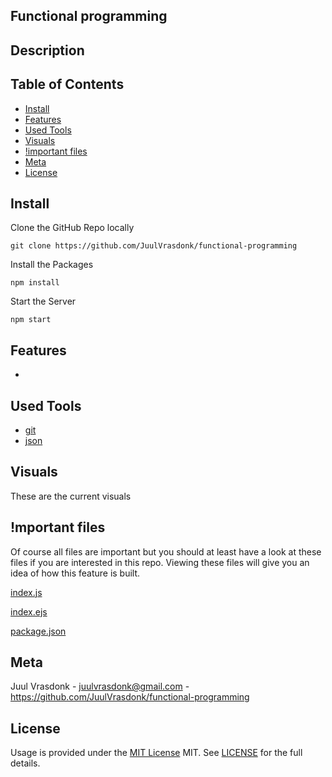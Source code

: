 ## Functional programming

## Description

## Table of Contents

- [Install](#install)
- [Features](#features)
- [Used Tools](#used-tools)
- [Visuals](#visuals)
- [!important files](#mportant-files)
- [Meta](#meta)
- [License](#license)

## Install

Clone the GitHub Repo locally

```
git clone https://github.com/JuulVrasdonk/functional-programming
```

Install the Packages

```
npm install
```

Start the Server

```
npm start
```

## Features

- 

## Used Tools

- [git](https://git-scm.com/)
- [json](https://www.json.org/json-en.html)

## Visuals

These are the current visuals

## !mportant files

Of course all files are important but you should at least have a look at these files if you are interested in this repo.
Viewing these files will give you an idea of how this feature is built.

[index.js](https://github.com/JuulVrasdonk/functional-programming/blob/main/index.html) 

[index.ejs](https://github.com/JuulVrasdonk/functional-programming/blob/main/app.js) 


[package.json](https://github.com/JuulVrasdonk/functional-programming/blob/main/script.js) 

## Meta

Juul Vrasdonk - juulvrasdonk@gmail.com - https://github.com/JuulVrasdonk/functional-programming

## License

Usage is provided under the [MIT License](https://github.com/git/git-scm.com/blob/master/MIT-LICENSE.txt) MIT. See [LICENSE](https://github.com/TristanVarewijck/functional-programming/blob/master/LICENSE) for the full details.